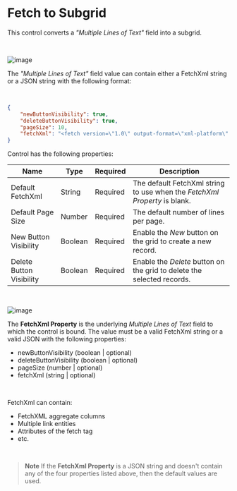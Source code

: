 # Fetch to Subgrid

This control converts a _"Multiple Lines of Text"_ field into a subgrid.

<br>

![image](https://user-images.githubusercontent.com/60586462/233377327-4e43c785-96fa-4845-8308-d523ce457f58.png)

The _"Multiple Lines of Text"_ field value can contain either a FetchXml string or a JSON string with the following format:

<br>

```json
{
    "newButtonVisibility": true,
    "deleteButtonVisibility": true,
    "pageSize": 10,
    "fetchXml": "<fetch version=\"1.0\" output-format=\"xml-platform\" mapping=\"logical\" distinct=\"false\">\n  <entity name=\"bvr_testcase\">\n    <attribute name=\"bvr_name\" />\n    <attribute name=\"bvr_slot_title\" />\n    <attribute name=\"bvr_os_status\" />\n    <attribute name=\"createdon\" />\n    <attribute name=\"statuscode\" />\n    <attribute name=\"statecode\" />\n    <attribute name=\"ownerid\" />\n    <filter type=\"and\">\n      <condition attribute=\"bvr_os_status\" operator=\"eq\" value=\"551800000\" />\n    </filter>\n  </entity>\n</fetch>"
}
```

Control has the following properties:

| Name | Type | Required | Description |
| ------------- | ------------- | ------------- | ------------- |
| Default FetchXml | String | Required | The default FetchXml string to use when the *FetchXml Property* is blank. |
| Default Page Size | Number | Required | The default number of lines per page. |
| New Button Visibility | Boolean | Required | Enable the *New* button on the grid to create a new record. |
| Delete Button Visibility | Boolean | Required | Enable the *Delete* button on the grid to delete the selected records. |

<br>

![image](https://user-images.githubusercontent.com/60586462/233362848-3acb9a0f-9478-4e54-8763-c84b98e93aa9.png)

The **FetchXml Property** is the underlying *Multiple Lines of Text* field to which the control is bound.
The value must be a valid FetchXml string or a valid JSON with the following properties:
- newButtonVisibility (boolean | optional)
- deleteButtonVisibility (boolean | optional)
- pageSize (number | optional)
- fetchXml (string | optional)

<br>

FetchXml can contain:
* FetchXML aggregate columns
* Multiple link entities
* Attributes of the fetch tag
* etc.

<br>

> **Note** If the **FetchXml Property** is a JSON string and doesn't contain any of the four properties listed above, then the default values are used.
